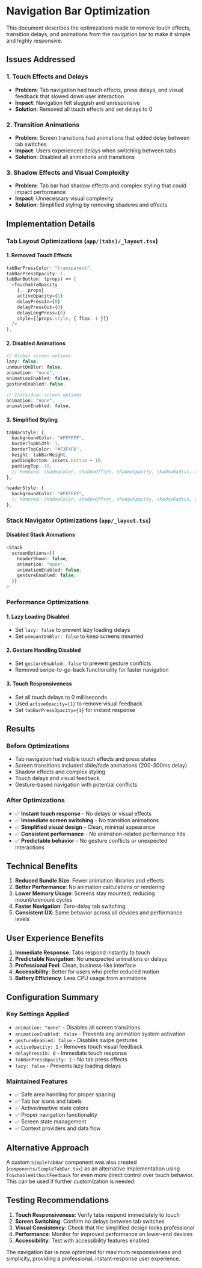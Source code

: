 # Navigation Bar Optimization

This document describes the optimizations made to remove touch effects, transition delays, and animations from the navigation bar to make it simple and highly responsive.

## Issues Addressed

### 1. Touch Effects and Delays
- **Problem**: Tab navigation had touch effects, press delays, and visual feedback that slowed down user interaction
- **Impact**: Navigation felt sluggish and unresponsive
- **Solution**: Removed all touch effects and set delays to 0

### 2. Transition Animations
- **Problem**: Screen transitions had animations that added delay between tab switches
- **Impact**: Users experienced delays when switching between tabs
- **Solution**: Disabled all animations and transitions

### 3. Shadow Effects and Visual Complexity
- **Problem**: Tab bar had shadow effects and complex styling that could impact performance
- **Impact**: Unnecessary visual complexity
- **Solution**: Simplified styling by removing shadows and effects

## Implementation Details

### Tab Layout Optimizations (`app/(tabs)/_layout.tsx`)

#### 1. Removed Touch Effects
```typescript
tabBarPressColor: "transparent",
tabBarPressOpacity: 1,
tabBarButton: (props) => (
  <TouchableOpacity
    {...props}
    activeOpacity={1}
    delayPressIn={0}
    delayPressOut={0}
    delayLongPress={0}
    style={[props.style, { flex: 1 }]}
  />
),
```

#### 2. Disabled Animations
```typescript
// Global screen options
lazy: false,
unmountOnBlur: false,
animation: "none",
animationEnabled: false,
gestureEnabled: false,

// Individual screen options
animation: "none",
animationEnabled: false,
```

#### 3. Simplified Styling
```typescript
tabBarStyle: {
  backgroundColor: "#FFFFFF",
  borderTopWidth: 1,
  borderTopColor: "#F3F4F6",
  height: tabBarHeight,
  paddingBottom: insets.bottom + 10,
  paddingTop: 10,
  // Removed: shadowColor, shadowOffset, shadowOpacity, shadowRadius, elevation
},

headerStyle: {
  backgroundColor: "#FFFFFF",
  // Removed: shadowColor, shadowOffset, shadowOpacity, shadowRadius, elevation
},
```

### Stack Navigator Optimizations (`app/_layout.tsx`)

#### Disabled Stack Animations
```typescript
<Stack
  screenOptions={{
    headerShown: false,
    animation: "none",
    animationEnabled: false,
    gestureEnabled: false,
  }}
>
```

### Performance Optimizations

#### 1. Lazy Loading Disabled
- Set `lazy: false` to prevent lazy loading delays
- Set `unmountOnBlur: false` to keep screens mounted

#### 2. Gesture Handling Disabled
- Set `gestureEnabled: false` to prevent gesture conflicts
- Removed swipe-to-go-back functionality for faster navigation

#### 3. Touch Responsiveness
- Set all touch delays to 0 milliseconds
- Used `activeOpacity={1}` to remove visual feedback
- Set `tabBarPressOpacity={1}` for instant response

## Results

### Before Optimizations
- Tab navigation had visible touch effects and press states
- Screen transitions included slide/fade animations (200-300ms delay)
- Shadow effects and complex styling
- Touch delays and visual feedback
- Gesture-based navigation with potential conflicts

### After Optimizations
- ✅ **Instant touch response** - No delays or visual effects
- ✅ **Immediate screen switching** - No transition animations
- ✅ **Simplified visual design** - Clean, minimal appearance
- ✅ **Consistent performance** - No animation-related performance hits
- ✅ **Predictable behavior** - No gesture conflicts or unexpected interactions

## Technical Benefits

1. **Reduced Bundle Size**: Fewer animation libraries and effects
2. **Better Performance**: No animation calculations or rendering
3. **Lower Memory Usage**: Screens stay mounted, reducing mount/unmount cycles
4. **Faster Navigation**: Zero-delay tab switching
5. **Consistent UX**: Same behavior across all devices and performance levels

## User Experience Benefits

1. **Immediate Response**: Tabs respond instantly to touch
2. **Predictable Navigation**: No unexpected animations or delays
3. **Professional Feel**: Clean, business-like interface
4. **Accessibility**: Better for users who prefer reduced motion
5. **Battery Efficiency**: Less CPU usage from animations

## Configuration Summary

### Key Settings Applied
- `animation: "none"` - Disables all screen transitions
- `animationEnabled: false` - Prevents any animation system activation
- `gestureEnabled: false` - Disables swipe gestures
- `activeOpacity: 1` - Removes touch visual feedback
- `delayPressIn: 0` - Immediate touch response
- `tabBarPressOpacity: 1` - No tab press effects
- `lazy: false` - Prevents lazy loading delays

### Maintained Features
- ✅ Safe area handling for proper spacing
- ✅ Tab bar icons and labels
- ✅ Active/inactive state colors
- ✅ Proper navigation functionality
- ✅ Screen state management
- ✅ Context providers and data flow

## Alternative Approach

A custom `SimpleTabBar` component was also created (`components/SimpleTabBar.tsx`) as an alternative implementation using `TouchableWithoutFeedback` for even more direct control over touch behavior. This can be used if further customization is needed.

## Testing Recommendations

1. **Touch Responsiveness**: Verify tabs respond immediately to touch
2. **Screen Switching**: Confirm no delays between tab switches
3. **Visual Consistency**: Check that the simplified design looks professional
4. **Performance**: Monitor for improved performance on lower-end devices
5. **Accessibility**: Test with accessibility features enabled

The navigation bar is now optimized for maximum responsiveness and simplicity, providing a professional, instant-response user experience.
